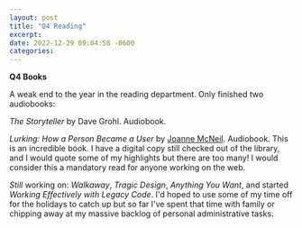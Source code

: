 ```yaml
---
layout: post
title: "Q4 Reading"
excerpt:
date: 2022-12-29 09:04:58 -0600
categories:
---
```


**Q4 Books**

A weak end to the year in the reading department. Only finished two audiobooks:

*The Storyteller* by Dave Grohl. Audiobook.

*Lurking: How a Person Became a User* by [Joanne McNeil](https://joannemcneil.com/). Audiobook. This is an incredible book. I have a digital copy still checked out of the library, and I would quote some of my highlights but there are too many! I would consider this a mandatory read for anyone working on the web.

_Still_ working on: *Walkaway*, *Tragic Design*, *Anything You Want*, and started *Working Effectively with Legacy Code*. I'd hoped to use some of my time off for the holidays to catch up but so far I've spent that time with family or chipping away at my massive backlog of personal administrative tasks.
